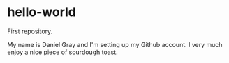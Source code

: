 # hello-world
First repository.

My name is Daniel Gray and I'm setting up my Github account. I very much enjoy a nice piece of sourdough toast.
